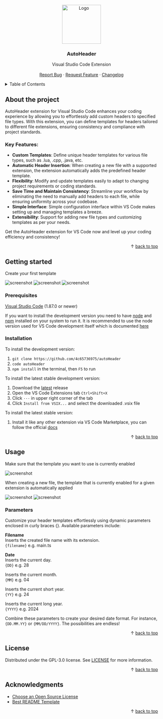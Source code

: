 <div id="top"></div>
<br/>
<div align="center">
  <a href="https://github.com/4c65736975/autoHeader">
    <img src="https://github.com/4c65736975/autoHeader/assets/107006334/79fe12a9-8607-4a5b-8e76-86c626b77d1f" alt="Logo" width="128" height="128">
  </a>
  <h3>AutoHeader</h3>
  <p>
    Visual Studio Code Extension
    <br/>
    <br/>
    <a href="https://github.com/4c65736975/autoHeader/issues">Report Bug</a>
    ·
    <a href="https://github.com/4c65736975/autoHeader/issues">Request Feature</a>
    ·
    <a href="https://github.com/4c65736975/autoHeader/blob/main/CHANGELOG.md">Changelog</a>
  </p>
</div>
<details>
  <summary>Table of Contents</summary>
  <ol>
    <li>
      <a href="#about-the-project">About The Project</a>
      <ul>
        <li>
          <a href="#key-features">Key Features</a>
        </li>
      </ul>
    </li>
    <li>
      <a href="#getting-started">Getting Started</a>
      <ul>
        <li>
          <a href="#prerequisites">Prerequisites</a>
        </li>
        <li>
          <a href="#installation">Installation</a>
        </li>
      </ul>
    </li>
    <li>
      <a href="#usage">Usage</a>
      <ul>
        <li>
          <a href="#parameters">Parameters</a>
        </li>
      </ul>
    </li>
    <li>
      <a href="#license">License</a>
    </li>
    <li>
      <a href="#acknowledgments">Acknowledgments</a>
    </li>
  </ol>
</details>

## About the project

AutoHeader extension for Visual Studio Code enhances your coding experience by allowing you to effortlessly add custom headers to specified file types. With this extension, you can define templates for headers tailored to different file extensions, ensuring consistency and compliance with project standards.

### Key Features:
- **Custom Templates**: Define unique header templates for various file types, such as .lua, .cpp, .java, etc.
- **Automatic Header Insertion**: When creating a new file with a supported extension, the extension automatically adds the predefined header template.
- **Flexibility**: Modify and update templates easily to adapt to changing project requirements or coding standards.
- **Save Time and Maintain Consistency**: Streamline your workflow by eliminating the need to manually add headers to each file, while ensuring uniformity across your codebase.
- **Simple Interface**: Simple configuration interface within VS Code makes setting up and managing templates a breeze.
- **Extensibility**: Support for adding new file types and customizing templates as per your needs.

Get the AutoHeader extension for VS Code now and level up your coding efficiency and consistency!

<p align="right">&#x2191 <a href="#top">back to top</a></p>

## Getting started

Create your first template

<img src="https://github.com/4c65736975/autoHeader/assets/107006334/4aeed8cc-6157-4445-a544-228610b69e8b" alt="screenshot">
<img src="https://github.com/4c65736975/autoHeader/assets/107006334/0e4829f1-3ce5-4efd-a716-532b70fe26b4" alt="screenshot">
<img src="https://github.com/4c65736975/autoHeader/assets/107006334/01be2e07-f0c1-4509-bd70-428ff878ee58" alt="screenshot">

### Prerequisites

[Visual Studio Code](https://code.visualstudio.com/) (1.87.0 or newer)

If you want to install the development version you need to have [node](https://nodejs.org/en/) and [npm](https://nodejs.org/en/) installed on your system to run it. It is recommended to use the node version used for VS Code development itself which is documented [here](https://github.com/Microsoft/vscode/wiki/How-to-Contribute#prerequisites)

### Installation

To install the development version:

1. `git clone https://github.com/4c65736975/autoHeader`
2. `code autoHeader`
3. `npm install` in the terminal, then `F5` to run

To install the latest stable development version:

1. Download the [latest](https://github.com/4c65736975/autoHeader/releases) release
2. Open the VS Code Extensions tab `Ctrl+Shift+X`
3. Click `···` in upper right corner of the tab
4. Click `Install from VSIX...` and select the downloaded .vsix file

To install the latest stable version:

1. Install it like any other extension via VS Code Marketplace, you can follow the official [docs](https://code.visualstudio.com/docs/editor/extension-marketplace
)

<p align="right">&#x2191 <a href="#top">back to top</a></p>

## Usage

Make sure that the template you want to use is currently enabled

<img src="https://github.com/4c65736975/autoHeader/assets/107006334/be5d3d09-58cd-4afe-b9a1-357ceee72c85" alt="screenshot">

When creating a new file, the template that is currently enabled for a given extension is automatically applied

<img src="https://github.com/4c65736975/autoHeader/assets/107006334/f4cd88ca-5468-4c45-8015-759ecf44af22" alt="screenshot">
<img src="https://github.com/4c65736975/autoHeader/assets/107006334/0babad10-23c0-4969-874c-10c693e58522" alt="screenshot">

### Parameters

Customize your header templates effortlessly using dynamic parameters enclosed in curly braces {}. Available parameters include:

**Filename**
<br/>
Inserts the created file name with its extension.
<br/>
`{filename}` e.g. main.ts

**Date**
<br/>
Inserts the current day.
<br/>
`{DD}` e.g. 28

Inserts the current month.
<br/>
`{MM}` e.g. 04

Inserts the current short year.
<br/>
`{YY}` e.g. 24

Inserts the current long year.
<br/>
`{YYYY}` e.g. 2024

Combine these parameters to create your desired date format. For instance, `{DD.MM.YY}` or `{MM/DD/YYYY}`. The possibilities are endless!

<p align="right">&#x2191 <a href="#top">back to top</a></p>

## License

Distributed under the GPL-3.0 license. See [LICENSE](https://github.com/4c65736975/autoHeader/blob/main/LICENSE) for more information.

<p align="right">&#x2191 <a href="#top">back to top</a></p>

## Acknowledgments

* [Choose an Open Source License](https://choosealicense.com)
* [Best README Template](https://github.com/othneildrew/Best-README-Template)

<p align="right">&#x2191 <a href="#top">back to top</a></p>